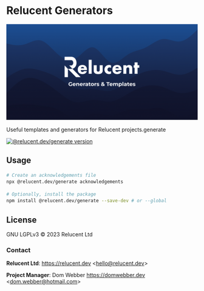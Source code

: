# Relucent Generators

![Relucent Generators Cover Image](cover.png)

Useful templates and generators for Relucent projects.generate

[![@relucent.dev/generate version]][npmjs-package]

[npmjs-package]: https://npmjs.com/@relucent.dev/generators
[@relucent.dev/generate version]: https://img.shields.io/npm/v/%40relucent.dev/generate

## Usage

```bash
# Create an acknowledgements file
npx @relucent.dev/generate acknowledgements

# Optionally, install the package
npm install @relucent.dev/generate --save-dev # or --global
```

## License

GNU LGPLv3 &copy; 2023 Relucent Ltd

### Contact

**Relucent Ltd**: <https://relucent.dev> <<hello@relucent.dev>>

**Project Manager**: Dom Webber <https://domwebber.dev> <<dom.webber@hotmail.com>>
